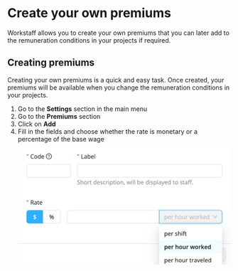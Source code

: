 # Create your own premiums 

Workstaff allows you to create your own premiums that you can later add to the remuneration conditions in your projects if required.


## Creating premiums
Creating your own premiums is a quick and easy task. Once created, your premiums will be available when you change the remuneration conditions in your projects.
1. Go to the **Settings** section in the main menu
2. Go to the **Premiums** section
3. Click on **Add**
4. Fill in the fields and choose whether the rate is monetary or a percentage of the base wage
![Premiums.png](Images/Premiums.png)